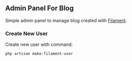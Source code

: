 ## Admin Panel For Blog

Simple admin panel to manage blog created with <a href="https://filamentphp.com/" target="_blank">Filament</a>. 

### Create New User

Create new user with command:

```bash
php artisan make:filament-user
```